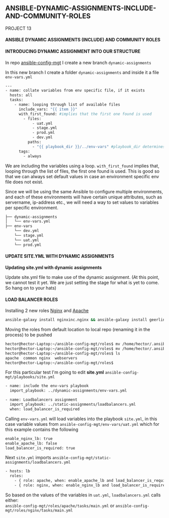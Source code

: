 ## ANSIBLE-DYNAMIC-ASSIGNMENTS-INCLUDE-AND-COMMUNITY-ROLES
PROJECT 13

#### ANSIBLE DYNAMIC ASSIGNMENTS (INCLUDE) AND COMMUNITY ROLES
#### INTRODUCING DYNAMIC ASSIGNMENT INTO OUR STRUCTURE
In repo [ansible-config-mgt](https://github.com/hectorproko/ansible-config-mgt) I create a new branch ``dynamic-assignments``  

In this new branch I create a folder ``dynamic-assignments`` and inside it a file ``env-vars.yml``

``` bash 
---
- name: collate variables from env specific file, if it exists
  hosts: all
  tasks:
    - name: looping through list of available files
      include_vars: "{{ item }}" 
      with_first_found: #implies that the first one found is used
        - files:
            - uat.yml
            - stage.yml
            - prod.yml
            - dev.yml
          paths:
            - "{{ playbook_dir }}/../env-vars" #playbook_dir determines the location of the running playbook
      tags:
        - always
```  
We are including the variables using a loop. `with_first_found` implies that, looping through the list of files, the first one found is used. This is good so that we can always set default values in case an environment specific env file does not exist.  

Since we will be using the same Ansible to configure multiple environments, and each of these environments will have certain unique attributes, such as servername, ip-address etc., we will need a way to set values to variables per specific environment.

``` bash
├── dynamic-assignments
│   └── env-vars.yml
├── env-vars
    └── dev.yml
    └── stage.yml
    └── uat.yml
    └── prod.yml
```
#### UPDATE SITE.YML WITH DYNAMIC ASSIGNMENTS

**Updating site.yml with dynamic assignments**  

Update site.yml file to make use of the dynamic assignment. (At this point, we cannot test it yet. We are just setting the stage for what is yet to come. So hang on to your hats)


#### LOAD BALANCER ROLES

Installing 2 new roles [Nginx](https://galaxy.ansible.com/nginxinc/nginx) and [Apache](https://galaxy.ansible.com/geerlingguy/apache)  

``` bash
ansible-galaxy install nginxinc.nginx && ansible-galaxy install geerlingguy.apache
```
Moving the roles from default location to local repo (renaming it in the process) to be pushed

``` bash
hector@hector-Laptop:~/ansible-config-mgt/roles$ mv /home/hector/.ansible/roles/nginxinc.nginx ./nginx
hector@hector-Laptop:~/ansible-config-mgt/roles$ mv /home/hector/.ansible/roles/geerlingguy.apache ./apache
hector@hector-Laptop:~/ansible-config-mgt/roles$ ls
apache  common nginx  webservers
hector@hector-Laptop:~/ansible-config-mgt/roles$
```
For this particular test I'm going to edit **site.yml** `ansible-config-mgt/playbooks/site.yml`  

``` bash
- name: include the env-vars playbook
  import_playbook: ../dynamic-assignments/env-vars.yml 

- name: Loadbalancers assignment
  import_playbook: ../static-assignments/loadbalancers.yml
  when: load_balancer_is_required
```
Calling `env-vars.yml` will load variables into the playbook `site.yml`, in this case variable values from `ansible-config-mgt/env-vars/uat.yml` which for this example contains the following

``` bash
enable_nginx_lb: true
enable_apache_lb: false
load_balancer_is_required: true
```
Next `site.yml` imports `ansible-config-mgt/static-assignments/loadbalancers.yml`

``` bash
- hosts: lb
  roles: 
    - { role: apache, when: enable_apache_lb and load_balancer_is_required }
    - { role: nginx, when: enable_nginx_lb and load_balancer_is_required }
```

So based on the values of the variables in `uat.yml`, `loadbalancers.yml` calls either:  
`ansible-config-mgt/roles/apache/tasks/main.yml` or `ansible-config-mgt/roles/nginx/tasks/main.yml`